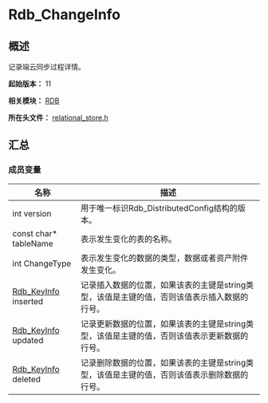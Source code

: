 # Rdb_ChangeInfo

## 概述

记录端云同步过程详情。

**起始版本：** 11

**相关模块：** [RDB](capi-rdb.md)

**所在头文件：** [relational_store.h](capi-relational-store-h.md)

## 汇总

### 成员变量

| 名称                                        | 描述                                                         |
| ------------------------------------------- | ------------------------------------------------------------ |
| int version                                 | 用于唯一标识Rdb_DistributedConfig结构的版本。                |
| const char* tableName                       | 表示发生变化的表的名称。                                     |
| int ChangeType                              | 表示发生变化的数据的类型，数据或者资产附件发生变化。         |
| [Rdb_KeyInfo](capi-rdb-rdb-keyinfo.md) inserted | 记录插入数据的位置，如果该表的主键是string类型，该值是主键的值，否则该值表示插入数据的行号。 |
| [Rdb_KeyInfo](capi-rdb-rdb-keyinfo.md) updated  | 记录更新数据的位置，如果该表的主键是string类型，该值是主键的值，否则该值表示更新数据的行号。 |
| [Rdb_KeyInfo](capi-rdb-rdb-keyinfo.md) deleted  | 记录删除数据的位置，如果该表的主键是string类型，该值是主键的值，否则该值表示删除数据的行号。 |

